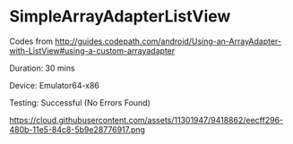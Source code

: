 # SimpleArrayAdapterListView

Codes from http://guides.codepath.com/android/Using-an-ArrayAdapter-with-ListView#using-a-custom-arrayadapter

Duration: 30 mins

Device: Emulator64-x86

Testing: Successful (No Errors Found)

https://cloud.githubusercontent.com/assets/11301947/9418862/eecff296-480b-11e5-84c8-5b9e28776917.png

